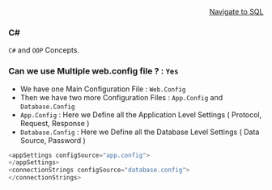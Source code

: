 <p align=right><a href='https://github.com/KIRANKUMAR7296/SQL'>Navigate to SQL</a></p>

### C#

`C#` and `OOP` Concepts.

### Can we use Multiple web.config file ? : `Yes`

- We have one Main Configuration File : `Web.Config`
- Then we have two more Configuration Files : `App.Config` and `Database.Config`
- `App.Config` :  Here we Define all the Application Level Settings ( Protocol, Request, Response )
- `Database.Config` : Here we Define all the Database Level Settings ( Data Source, Password )

```c#
<appSettings configSource="app.config">
</appSettings>
<connectionStrings configSource="database.config">
</connectionStrings>
```


